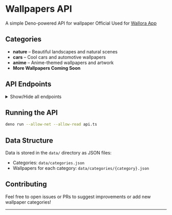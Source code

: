 # Wallpapers API

A simple Deno-powered API for wallpaper Official Used for [Wallora App](https://github.com/HexaGhost-09/wallora-2)

## Categories

- **nature** – Beautiful landscapes and natural scenes
- **cars** – Cool cars and automotive wallpapers
- **anime** – Anime-themed wallpapers and artwork
- **More Wallpapers Coming Soon**

## API Endpoints

<details>
<summary>Show/Hide all endpoints</summary>

- `GET /wallpapers`  
  Returns all wallpapers (newest first).

- `GET /categories`  
  Returns all categories (nature, cars, anime, space).

- `GET /categories/nature`  
  Returns all wallpapers in the nature category.

- `GET /categories/cars`  
  Returns all wallpapers in the cars category.

- `GET /categories/anime`  
  Returns all wallpapers in the anime category.

</details>

## Running the API

```sh
deno run --allow-net --allow-read api.ts
```

## Data Structure

Data is stored in the `data/` directory as JSON files:

- Categories: `data/categories.json`
- Wallpapers for each category: `data/categories/{category}.json`

## Contributing

Feel free to open issues or PRs to suggest improvements or add new wallpaper categories!

---